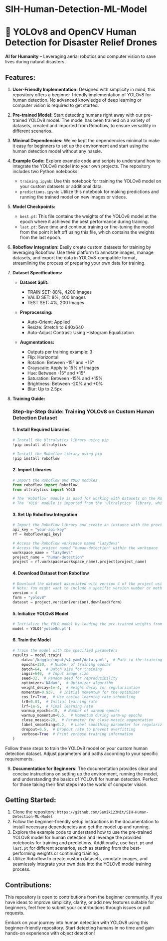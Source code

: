 # SIH-Human-Detection-ML-Model
# 🚁 YOLOv8 and OpenCV Human Detection for Disaster Relief Drones  

 **AI for Humanity** – Leveraging aerial robotics and computer vision to save lives during natural disasters.  

## Features:

1. **User-Friendly Implementation:** Designed with simplicity in mind, this repository offers a beginner-friendly implementation of YOLOv8 for human detection. No advanced knowledge of deep learning or computer vision is required to get started.

2. **Pre-trained Model:** Start detecting humans right away with our pre-trained YOLOv8 model. The model has been trained on a variety of datasets, created and imported from Roboflow, to ensure versatility in different scenarios.

3. **Minimal Dependencies:** We've kept the dependencies minimal to make it easy for beginners to set up the environment and start using the human detection model without any hassle.

4. **Example Code:** Explore example code and scripts to understand how to integrate the YOLOv8 model into your own projects. The repository includes two Python notebooks:
   - `training.ipynb`: Use this notebook for training the YOLOv8 model on your custom datasets or additional data.
   - `predictions.ipynb`: Utilize this notebook for making predictions and running the trained model on new images or videos.

5. **Model Checkpoints:**
   - `best.pt`: This file contains the weights of the YOLOv8 model at the epoch where it achieved the best performance during training.
   - `last.pt`: Save time and continue training or fine-tuning the model from the point it left off using this file, which contains the weights from the last epoch.

6. **Roboflow Integration:** Easily create custom datasets for training by leveraging Roboflow. Use their platform to annotate images, manage datasets, and export the data in YOLOv8-compatible format, streamlining the process of preparing your own data for training.

7. **Dataset Specifications:**
   - **Dataset Split:**
      - TRAIN SET: 88%, 4200 Images
      - VALID SET: 8%, 400 Images
      - TEST SET: 4%, 200 Images

   - **Preprocessing:**
      - Auto-Orient: Applied
      - Resize: Stretch to 640x640
      - Auto-Adjust Contrast: Using Histogram Equalization

   - **Augmentations:**
      - Outputs per training example: 3
      - Flip: Horizontal
      - Rotation: Between -15° and +15°
      - Grayscale: Apply to 15% of images
      - Hue: Between -15° and +15°
      - Saturation: Between -15% and +15%
      - Brightness: Between -20% and +0%
      - Blur: Up to 2.5px

8. **Training Guide:**
   ### Step-by-Step Guide: Training YOLOv8 on Custom Human Detection Dataset

   #### 1. Install Required Libraries
   ```python
   # Install the Ultralytics library using pip
   !pip install ultralytics

   # Install the Roboflow library using pip
   !pip install roboflow
   ```

   #### 2. Import Libraries
   ```python
   # Import the Roboflow and YOLO modules
   from roboflow import Roboflow
   from ultralytics import YOLO

   # The 'Roboflow' module is used for working with datasets on the Roboflow platform
   # The 'YOLO' module is imported from the 'ultralytics' library, which is used for YOLO object detection tasks
   ```

   #### 3. Set Up Roboflow Integration
   ```python
   # Import the Roboflow library and create an instance with the provided API key
   api_key = "your-api-key"
   rf = Roboflow(api_key)

   # Access the Roboflow workspace named "lazydevs"
   # Access the project named "human-detection" within the workspace
   workspace_name = "lazydevs"
   project_name = "human-detection"
   project = rf.workspace(workspace_name).project(project_name)
   ```

   #### 4. Download Dataset from Roboflow
   ```python
   # Download the dataset associated with version 4 of the project using YOLOv8 format
   # Note: You might want to include a specific version number or method for version selection.
   version = 4
   form = "yolov8"
   dataset = project.version(version).download(form)
   ```

   #### 5. Initialize YOLOv8 Model
   ```python
   # Initialize the YOLO model by loading the pre-trained weights from 'yolov8n.pt'
   model = YOLO('yolov8n.pt')
   ```

   #### 6. Train the Model
   ```python
   # Train the model with the specified parameters
   results = model.train(
       data='/kaggle/input/v4-yaml/data.yaml',  # Path to the training data YAML file
       epochs=150,  # Number of training epochs
       batch=64,  # Batch size for training
       imgsz=640,  # Input image size
       seed=32,  # Random seed for reproducibility
       optimizer='NAdam',  # Optimizer algorithm
       weight_decay=1e-4,  # Weight decay for regularization
       momentum=0.937,  # Initial momentum for the optimizer
       cos_lr=True,  # Use cosine learning rate scheduling
       lr0=0.01,  # Initial learning rate
       lrf=1e-5,  # Final learning rate
       warmup_epochs=10,  # Number of warmup epochs
       warmup_momentum=0.5,  # Momentum during warm-up epochs
       close_mosaic=20,  # Parameter for close mosaic augmentation
       label_smoothing=0.2,  # Label smoothing parameter for regularization
       dropout=0.5,  # Dropout rate to prevent overfitting
       verbose=True  # Print verbose training information
   )
   ```

Follow these steps to train the YOLOv8 model on your custom human detection dataset. Adjust parameters and paths according to your specific requirements.

9. **Documentation for Beginners:** The documentation provides clear and concise instructions on setting up the environment, running the model, and understanding the basics of YOLOv8 for human detection. Perfect for those taking their first steps into the world of computer vision.

## Getting Started:

1. Clone the repository: `https://github.com/Samik123Mit/SIH-Human-Detection-ML-Model`
2. Follow the beginner-friendly setup instructions in the documentation to install necessary dependencies and get the model up and running.
3. Explore the example code to understand how to use the pre-trained YOLOv8 model for human detection and leverage the provided notebooks for training and predictions. Additionally, use `best.pt` and `last.pt` for different scenarios, such as starting from the best-performing weights or continuing training.
4. Utilize Roboflow to create custom datasets, annotate images, and seamlessly integrate your own data into the YOLOv8 model training process.

## Contributions:

This repository is open to contributions from the beginner community. If you have ideas to improve simplicity, clarity, or add new features suitable for beginners, feel free to submit your contributions through issues or pull requests.

Embark on your journey into human detection with YOLOv8 using this beginner-friendly repository. Start detecting humans in no time and gain hands-on experience with object detection!
